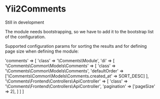 # Yii2Comments

Still in development

The module needs bootstrapping, so we have to add it to the bootstrap list of the configuration.

Supported configuration params for sorting the results and for defining page size when defining the module:

  'comments' => [
            'class' => '\Comments\Module',
            'di' => [
                '\Comments\Common\Models\Comments' => [
                    'class' => '\Comments\Common\Models\Comments',
                    'defaultOrder' => ['\Comments\Common\Models\Comments.created_at' => SORT_DESC]
                ],
                '\Comments\Frontend\Controllers\ApiController' => [
                    'class' => '\Comments\Frontend\Controllers\ApiController',
                    'pagination' => ['pageSize' => 2],
                ]
            ]
        ]
